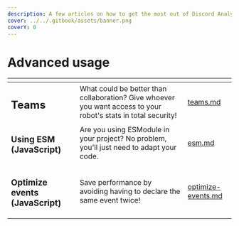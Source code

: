 ```yaml
---
description: A few articles on how to get the most out of Discord Analytics.
cover: ../../.gitbook/assets/banner.png
coverY: 0
---
```


# Advanced usage



<table data-card-size="large" data-view="cards"><thead><tr><th></th><th></th><th data-hidden data-card-target data-type="content-ref"></th></tr></thead><tbody><tr><td><h2>Teams</h2></td><td>What could be better than collaboration? Give whoever you want access to your robot's stats in total security!</td><td><a href="teams.md">teams.md</a></td></tr><tr><td><h3>Using ESM (JavaScript)</h3></td><td>Are you using ESModule in your project? No problem, you'll just need to adapt your code.</td><td><a href="esm.md">esm.md</a></td></tr><tr><td><h3>Optimize events (JavaScript)</h3></td><td>Save performance by avoiding having to declare the same event twice!</td><td><a href="optimize-events.md">optimize-events.md</a></td></tr></tbody></table>

